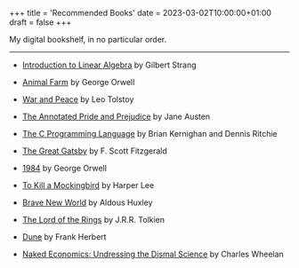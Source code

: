 +++
title = 'Recommended Books'
date = 2023-03-02T10:00:00+01:00
draft = false
+++


My digital bookshelf, in no particular order.

-------------------------------------------------


- [<u>Introduction to Linear Algebra</u>](https://www.amazon.com/Introduction-Linear-Algebra-Gilbert-Strang/dp/1733146679/) by Gilbert Strang

- [<u>Animal Farm</u>](https://www.amazon.com/Animal-Farm-George-Orwell/dp/0451526341/) by George Orwell

- [<u>War and Peace</u>](https://www.amazon.com/War-Peace-Leo-Tolstoy/dp/0140447938/) by Leo Tolstoy

- [<u>The Annotated Pride and Prejudice</u>](https://www.amazon.com/Annotated-Pride-Prejudice-Jane-Austen/dp/0307390786/) by Jane Austen

- [<u>The C Programming Language</u>](https://www.amazon.com/Programming-Language-2nd-Brian-Kernighan/dp/0131103628/) by Brian Kernighan and Dennis Ritchie

- [<u>The Great Gatsby</u>](https://www.amazon.com/Great-Gatsby-F-Scott-Fitzgerald/dp/0743273567/) by F. Scott Fitzgerald

- [<u>1984</u>](https://www.amazon.com/1984-Signet-Classics-George-Orwell/dp/0451524934/) by George Orwell

- [<u>To Kill a Mockingbird</u>](https://www.amazon.com/Kill-Mockingbird-Harper-Lee/dp/0446310786/) by Harper Lee

- [<u>Brave New World</u>](https://www.amazon.com/Brave-New-World-Aldous-Huxley/dp/0060850523/) by Aldous Huxley

- [<u>The Lord of the Rings</u>](https://www.amazon.com/Lord-Rings-J-R-R-Tolkien/dp/0544003411/) by J.R.R. Tolkien

- [<u>Dune</u>](https://www.amazon.com/Dune-Frank-Herbert/dp/0441172717/) by Frank Herbert

- [<u>Naked Economics: Undressing the Dismal Science</u>](https://www.amazon.com/Naked-Economics-Undressing-Dismal-Science/dp/0393337642/) by Charles Wheelan 